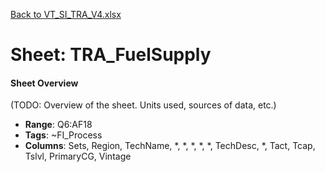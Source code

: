 [Back to VT_SI_TRA_V4.xlsx](README.md)

# Sheet: TRA_FuelSupply

#### Sheet Overview

(TODO: Overview of the sheet. Units used, sources of data, etc.)

- **Range**: Q6:AF18
- **Tags**: ~FI_Process
- **Columns**: Sets, Region, TechName, *, *, *, *, *, TechDesc, *, Tact, Tcap, Tslvl, PrimaryCG, Vintage

